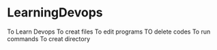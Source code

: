 # LearningDevops
To Learn Devops
To creat files
To edit programs
TO delete codes
To run commands
To creat directory
